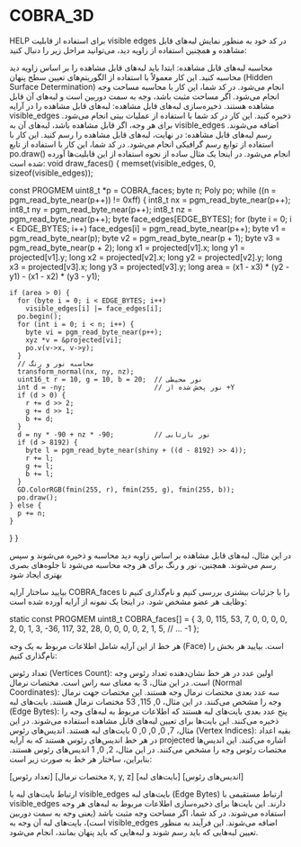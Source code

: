 # COBRA_3D
HELP
برای استفاده از قابلیت visible edges در کد خود به منظور نمایش لبه‌های قابل مشاهده و همچنین استفاده از زاویه دید، می‌توانید مراحل زیر را دنبال کنید:

محاسبه لبه‌های قابل مشاهده:
ابتدا باید لبه‌های قابل مشاهده را بر اساس زاویه دید محاسبه کنید. این کار معمولاً با استفاده از الگوریتم‌های تعیین سطح پنهان (Hidden Surface Determination) انجام می‌شود. در کد شما، این کار با محاسبه مساحت وجه انجام می‌شود. اگر مساحت مثبت باشد، وجه به سمت دوربین است و لبه‌های آن قابل مشاهده هستند.
ذخیره‌سازی لبه‌های قابل مشاهده:
لبه‌های قابل مشاهده را در آرایه visible_edges ذخیره کنید. این کار در کد شما با استفاده از عملیات بیتی انجام می‌شود. برای هر وجه، اگر قابل مشاهده باشد، لبه‌های آن به visible_edges اضافه می‌شوند.
رسم لبه‌های قابل مشاهده:
در نهایت، لبه‌های قابل مشاهده را رسم کنید. این کار با استفاده از توابع رسم گرافیکی انجام می‌شود. در کد شما، این کار با استفاده از تابع po.draw() انجام می‌شود.
در اینجا یک مثال ساده از نحوه استفاده از این قابلیت‌ها آورده شده است:
void draw_faces() {
  memset(visible_edges, 0, sizeof(visible_edges));

  const PROGMEM uint8_t *p = COBRA_faces;
  byte n;
  Poly po;
  while ((n = pgm_read_byte_near(p++)) != 0xff) {
    int8_t nx = pgm_read_byte_near(p++);
    int8_t ny = pgm_read_byte_near(p++);
    int8_t nz = pgm_read_byte_near(p++);
    byte face_edges[EDGE_BYTES];
    for (byte i = 0; i < EDGE_BYTES; i++)
      face_edges[i] = pgm_read_byte_near(p++);
    byte v1 = pgm_read_byte_near(p);
    byte v2 = pgm_read_byte_near(p + 1);
    byte v3 = pgm_read_byte_near(p + 2);
    long x1 = projected[v1].x;
    long y1 = projected[v1].y;
    long x2 = projected[v2].x;
    long y2 = projected[v2].y;
    long x3 = projected[v3].x;
    long y3 = projected[v3].y;
    long area = (x1 - x3) * (y2 - y1) - (x1 - x2) * (y3 - y1);

    if (area > 0) {
      for (byte i = 0; i < EDGE_BYTES; i++)
        visible_edges[i] |= face_edges[i];
      po.begin();
      for (int i = 0; i < n; i++) {
        byte vi = pgm_read_byte_near(p++);
        xyz *v = &projected[vi];
        po.v(v->x, v->y);
      }
      // محاسبه نور و رنگ
      transform_normal(nx, ny, nz);
      uint16_t r = 10, g = 10, b = 20;  // نور محیطی
      int d = -ny;                      // نور پخش شده از +Y
      if (d > 0) {
        r += d >> 2;
        g += d >> 1;
        b += d;
      }
      d = ny * -90 + nz * -90;          // نور بازتابی
      if (d > 8192) {
        byte l = pgm_read_byte_near(shiny + ((d - 8192) >> 4));
        r += l;
        g += l;
        b += l;
      }
      GD.ColorRGB(fmin(255, r), fmin(255, g), fmin(255, b));
      po.draw();
    } else {
      p += n;
    }
  }
}


در این مثال، لبه‌های قابل مشاهده بر اساس زاویه دید محاسبه و ذخیره می‌شوند و سپس رسم می‌شوند. همچنین، نور و رنگ برای هر وجه محاسبه می‌شود تا جلوه‌های بصری بهتری ایجاد شود

بیایید ساختار آرایه COBRA_faces را با جزئیات بیشتری بررسی کنیم و نام‌گذاری کنیم تا وظایف هر عضو مشخص شود. در اینجا یک نمونه از آرایه آورده شده است:

static const PROGMEM uint8_t COBRA_faces[] = {
  3, 0, 115, 53, 7, 0, 0, 0, 0, 2, 0, 1,
  3, -36, 117, 32, 28, 0, 0, 0, 0, 2, 1, 5,
  // ...
  -1
};

هر خط از این آرایه شامل اطلاعات مربوط به یک وجه (Face) است. بیایید هر بخش را نام‌گذاری کنیم:

تعداد رئوس (Vertices Count):
اولین عدد در هر خط نشان‌دهنده تعداد رئوس وجه است. در این مثال، 3 به معنای سه راس است.
مختصات نرمال (Normal Coordinates):
سه عدد بعدی مختصات نرمال وجه هستند. این مختصات جهت نرمال وجه را مشخص می‌کنند. در این مثال، 0, 115, 53 مختصات نرمال هستند.
بایت‌های لبه (Edge Bytes):
پنج عدد بعدی بایت‌های لبه هستند که اطلاعات مربوط به لبه‌های وجه را ذخیره می‌کنند. این بایت‌ها برای تعیین لبه‌های قابل مشاهده استفاده می‌شوند. در این مثال، 7, 0, 0, 0, 0 بایت‌های لبه هستند.
اندیس‌های رئوس (Vertex Indices):
بقیه اعداد در هر خط اندیس‌های رئوس هستند که به آرایه projected اشاره می‌کنند. این اندیس‌ها مختصات رئوس وجه را مشخص می‌کنند. در این مثال، 2, 0, 1 اندیس‌های رئوس هستند.
بنابراین، ساختار هر خط به صورت زیر است:

[تعداد رئوس] [مختصات نرمال x, y, z] [بایت‌های لبه] [اندیس‌های رئوس]

ارتباط بایت‌های لبه با visible_edges
بایت‌های لبه (Edge Bytes) ارتباط مستقیمی با visible_edges دارند. این بایت‌ها برای ذخیره‌سازی اطلاعات مربوط به لبه‌های هر وجه استفاده می‌شوند. در کد شما، اگر مساحت وجه مثبت باشد (یعنی وجه به سمت دوربین است)، بایت‌های لبه آن وجه به visible_edges اضافه می‌شوند. این فرآیند به منظور تعیین لبه‌هایی که باید رسم شوند و لبه‌هایی که باید پنهان بمانند، انجام می‌شود.
